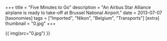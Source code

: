 +++
title = "Five Minutes to Go"
description = "An Airbus Star Alliance airplane is ready to take-off at Brussel National Airport."
date = 2013-07-07
[taxonomies]
tags = ["Imported", "Nikon", "Belgium", "Transports"]
[extra]
thumbnail = "0.jpg"
+++

{{ img(src="0.jpg") }}
